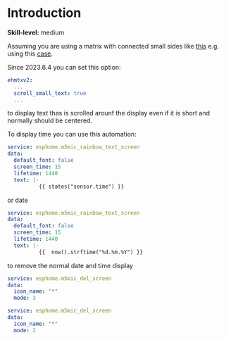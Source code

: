 # Introduction

**Skill-level:** medium

Assuming you are using a matrix with connected small sides like [this](https://github-production-user-asset-6210df.s3.amazonaws.com/18141890/243566536-eba5cc3b-3a4b-467f-8775-d291bcb61179.mp4) e.g. using this [case](https://www.printables.com/model/217568-led-matrix-lamp).

Since 2023.6.4 you can set this option:

```yaml
ehmtxv2:
  ...
  scroll_small_text: true
  ...
```

to display text thas is scrolled arounf the display even if it is short and normally should be centered.

To display time you can use this automation:

```yaml
service: esphome.m5mic_rainbow_text_screen
data:
  default_font: false
  screen_time: 15
  lifetime: 1440
  text: |-
          {{ states("sensor.time") }}
```

or date

```yaml
service: esphome.m5mic_rainbow_text_screen
data:
  default_font: false
  screen_time: 15
  lifetime: 1440
  text: |-
          {{  now().strftime("%d.%m.%Y") }}
```

to remove the normal date and time display

```yaml
service: esphome.m5mic_del_screen
data:
  icon_name: "*"
  mode: 3
```

```yaml
service: esphome.m5mic_del_screen
data:
  icon_name: "*"
  mode: 2
```